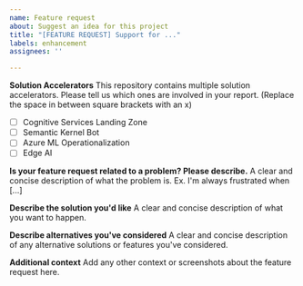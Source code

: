 ```yaml
---
name: Feature request
about: Suggest an idea for this project
title: "[FEATURE REQUEST] Support for ..."
labels: enhancement
assignees: ''

---
```


**Solution Accelerators**
This repository contains multiple solution accelerators. Please tell us which ones are involved in your report. (Replace the space in between square brackets with an x)
- [ ] Cognitive Services Landing Zone
- [ ] Semantic Kernel Bot
- [ ] Azure ML Operationalization
- [ ] Edge AI

**Is your feature request related to a problem? Please describe.**
A clear and concise description of what the problem is. Ex. I'm always frustrated when [...]

**Describe the solution you'd like**
A clear and concise description of what you want to happen.

**Describe alternatives you've considered**
A clear and concise description of any alternative solutions or features you've considered.

**Additional context**
Add any other context or screenshots about the feature request here.
